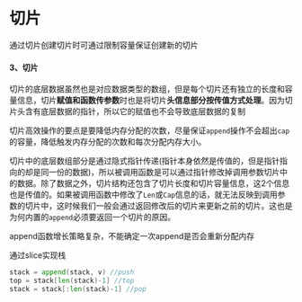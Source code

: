 # 切片
通过切片创建切片时可通过限制容量保证创建新的切片
#### 3、切片

切片的底层数据虽然也是对应数据类型的数组，但是每个切片还有独立的长度和容量信息，切片**赋值和函数传参数**时也是将切片**头信息部分按传值方式处理**。因为切片头含有底层数据的指针，所以它的赋值也不会导致底层数据的复制

切片高效操作的要点是要降低内存分配的次数，尽量保证`append`操作不会超出`cap`的容量，降低触发内存分配的次数和每次分配内存大小。

切片中的底层数组部分是通过隐式指针传递(指针本身依然是传值的，但是指针指向的却是同一份的数据)，所以被调用函数是可以通过指针修改掉调用参数切片中的数据。除了数据之外，切片结构还包含了切片长度和切片容量信息，这2个信息也是传值的。如果被调用函数中修改了`Len`或`Cap`信息的话，就无法反映到调用参数的切片中，这时候我们一般会通过返回修改后的切片来更新之前的切片。这也是为何内置的`append`必须要返回一个切片的原因。

append函数增长策略复杂，不能确定一次append是否会重新分配内存

通过slice实现栈

```go
stack = append(stack, v) //push
top = stack[len(stack)-1] //top
stack = stack[:len(stack)-1] //pop
```